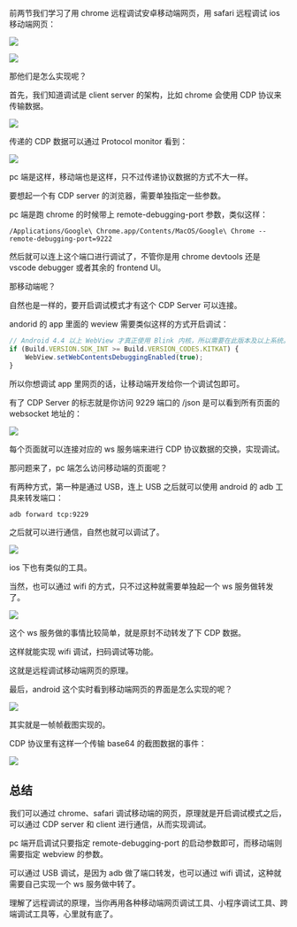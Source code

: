 ﻿前两节我们学习了用 chrome 远程调试安卓移动端网页，用 safari 远程调试 ios 移动端网页：

![](https://p9-juejin.byteimg.com/tos-cn-i-k3u1fbpfcp/6b5c2fd0e4e54ecb833c922bf54d3714~tplv-k3u1fbpfcp-watermark.image?)

![](https://p1-juejin.byteimg.com/tos-cn-i-k3u1fbpfcp/2712c9fea52f47b9a3fe6cd41d1c8ff2~tplv-k3u1fbpfcp-watermark.image?)

那他们是怎么实现呢？

首先，我们知道调试是 client server 的架构，比如 chrome 会使用 CDP 协议来传输数据。

![](https://p9-juejin.byteimg.com/tos-cn-i-k3u1fbpfcp/f2639436ef3c444e9e5a9a62e4db7452~tplv-k3u1fbpfcp-watermark.image?)

传递的 CDP 数据可以通过 Protocol monitor 看到：

![](https://p1-juejin.byteimg.com/tos-cn-i-k3u1fbpfcp/1144455f16e846599a5bec6d9e6a3273~tplv-k3u1fbpfcp-watermark.image?)

pc 端是这样，移动端也是这样，只不过传递协议数据的方式不大一样。

要想起一个有 CDP server 的浏览器，需要单独指定一些参数。

pc 端是跑 chrome 的时候带上 remote-debugging-port 参数，类似这样：

```
/Applications/Google\ Chrome.app/Contents/MacOS/Google\ Chrome --remote-debugging-port=9222
```
然后就可以连上这个端口进行调试了，不管你是用 chrome devtools 还是 vscode debugger 或者其余的 frontend UI。

那移动端呢？

自然也是一样的，要开启调试模式才有这个 CDP Server 可以连接。

andorid 的 app 里面的 weview 需要类似这样的方式开启调试：

```javascript
// Android 4.4 以上 WebView 才真正使用 Blink 内核，所以需要在此版本及以上系统。
if (Build.VERSION.SDK_INT >= Build.VERSION_CODES.KITKAT) {
    WebView.setWebContentsDebuggingEnabled(true);
}
```
所以你想调试 app 里网页的话，让移动端开发给你一个调试包即可。

有了 CDP Server 的标志就是你访问 9229 端口的 /json 是可以看到所有页面的 websocket 地址的：

![](https://p1-juejin.byteimg.com/tos-cn-i-k3u1fbpfcp/9e0bd5ecb8e84e649a8e9da87adde0e0~tplv-k3u1fbpfcp-watermark.image?)

每个页面就可以连接对应的 ws 服务端来进行 CDP 协议数据的交换，实现调试。

那问题来了，pc 端怎么访问移动端的页面呢？

有两种方式，第一种是通过 USB，连上 USB 之后就可以使用 android 的 adb 工具来转发端口：

```
adb forward tcp:9229
```

之后就可以进行通信，自然也就可以调试了。

![](https://p9-juejin.byteimg.com/tos-cn-i-k3u1fbpfcp/3645cdee7c9041ee9e893a59c764db0e~tplv-k3u1fbpfcp-watermark.image?)

ios 下也有类似的工具。

当然，也可以通过 wifi 的方式，只不过这种就需要单独起一个 ws 服务做转发了。

![](https://p6-juejin.byteimg.com/tos-cn-i-k3u1fbpfcp/783a68e9eca04de1897a8c09c6afc7e8~tplv-k3u1fbpfcp-watermark.image?)

这个 ws 服务做的事情比较简单，就是原封不动转发了下 CDP 数据。

这样就能实现 wifi 调试，扫码调试等功能。

这就是远程调试移动端网页的原理。

最后，android 这个实时看到移动端网页的界面是怎么实现的呢？

![](https://p1-juejin.byteimg.com/tos-cn-i-k3u1fbpfcp/340bfff545e34af3aa91dbb1c22bbd33~tplv-k3u1fbpfcp-watermark.image?)

其实就是一帧帧截图实现的。

CDP 协议里有这样一个传输 base64 的截图数据的事件：

![](https://p3-juejin.byteimg.com/tos-cn-i-k3u1fbpfcp/5fb3348f6cc1416ab56a43f07858cfdb~tplv-k3u1fbpfcp-watermark.image?)

## 总结

我们可以通过 chrome、safari 调试移动端的网页，原理就是开启调试模式之后，可以通过 CDP server 和 client 进行通信，从而实现调试。

pc 端开启调试只要指定 remote-debugging-port 的启动参数即可，而移动端则需要指定 webview 的参数。

可以通过 USB 调试，是因为 adb 做了端口转发，也可以通过 wifi 调试，这种就需要自己实现一个 ws 服务做中转了。

理解了远程调试的原理，当你再用各种移动端网页调试工具、小程序调试工具、跨端调试工具等，心里就有底了。
